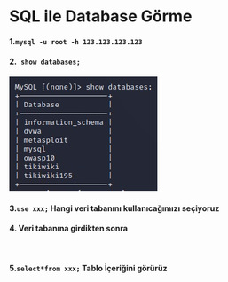 # SQL ile Database Görme
#### 1.```mysql -u root -h 123.123.123.123``` 
#### 2.``` show databases;```
![](https://github.com/ahmetnuysal/Cyber-Security/blob/3611d2c9af41e40728e0e69b001efc143b37d52a/Websitesi%20Pentesting/Pict/WhatsApp%20Image%202022-08-30%20at%2016.52.49.jpeg)
#### 3.```use xxx;``` Hangi veri tabanını kullanıcağımızı seçiyoruz
#### 4. Veri tabanına girdikten sonra
![]()
#### 5.```select*from xxx;``` Tablo İçeriğini görürüz
![]()
